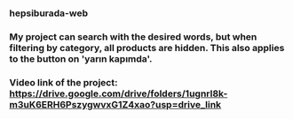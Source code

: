 ### hepsiburada-web
### My project can search with the desired words, but when filtering by category, all products are hidden. This also applies to the button on 'yarın kapımda'.
### Video link of the project: https://drive.google.com/drive/folders/1ugnrl8k-m3uK6ERH6PszygwvxG1Z4xao?usp=drive_link
